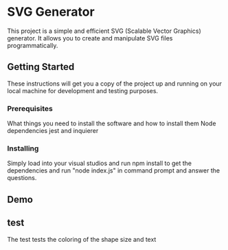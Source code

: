 # SVG Generator

This project is a simple and efficient SVG (Scalable Vector Graphics) generator. It allows you to create and manipulate SVG files programmatically.

## Getting Started

These instructions will get you a copy of the project up and running on your local machine for development and testing purposes.

### Prerequisites

What things you need to install the software and how to install them
Node dependencies jest and inquierer

### Installing
Simply load into your visual studios and run npm install to get the dependencies and run "node index.js" in command prompt and answer the questions.

## Demo

## test
The test tests the coloring of the shape size and text 